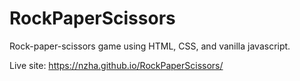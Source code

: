 # RockPaperScissors
Rock-paper-scissors game using HTML, CSS, and vanilla javascript.

Live site: https://nzha.github.io/RockPaperScissors/
